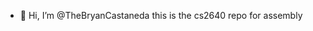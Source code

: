 - 👋 Hi, I’m @TheBryanCastaneda
this is the cs2640 repo for assembly
<!---
TheBryanCastaneda/TheBryanCastaneda is a ✨ special ✨ repository because its `README.md` (this file) appears on your GitHub profile.
You can click the Preview link to take a look at your changes.
--->

